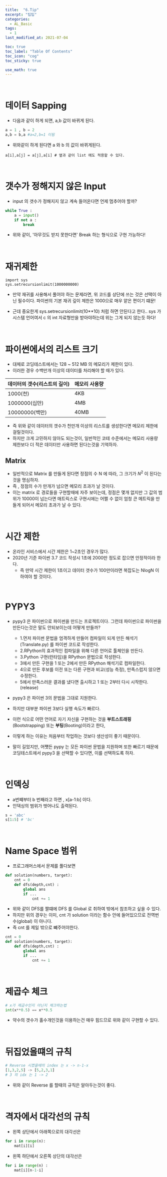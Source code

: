 ```yaml
---
title:  "6.Tip"
excerpt: "팁팁"
categories:
  - AL_Basic
tags:
  - 1
last_modified_at: 2021-07-04

toc: true
toc_label: "Table Of Contents"
toc_icon: "cog"
toc_sticky: true

use_math: true
---
```


<br>

# 데이터 Sapping

- 다음과 같이 하게 되면, a,b 값이 바뀌게 된다.

```python
a = 1 , b = 2
a,b = b,a #a=2,b=1 이됨
```

- 위와같이 하게 된다면 a 와  b 의 값이 바뀌게된다. 

```
a[i],a[j] = a[j],a[i] # 옆과 같이 list 에도 적용할 수 있다. 
```

<br>

# 갯수가 정해지지 않은 Input

- input 의 갯수가 정해지지 않고 계속 들어온다면 언제 멈추어야 할까? 

```python
while True : 
    a = input()
    if not a :
        break
```

- 위와 같이, '아무것도 받지 못한다면'  Break 하는 형식으로 구현 가능하다!

<br>

# 재귀제한

```
import sys
sys.setrecursionlimit(1000000000)
```

- 만약 재귀를 사용해서 풀어야 하는 문제라면, 위 코드를 상단에 쓰는 것은 선택이 아닌 필수이다. 파이썬의 기본 재귀 깊이 제한은 1000으로 매우 얕은 편이기 떄문! 

- 근데 중요한게 sys.setrecursionlimit(10**10) 처럼 하면 안된다고 한다.. sys 가 시스템 언어여서 c 의 int 자료형만을 받아야하는데 위는 그게 되지 않는듯 하다! 

<br>

# 파이썬에서의 리스트 크기

- 대체로 코딩테스트에서는 128 ~ 512 MB 의 메모리가 제한이 있다. 
- 이러한 경우 수백만개 이상의 데이터를 처리해야 할 때가 있다. 

| 데이터의 갯수(리스트의 길이) | 메모리 사용량 |
| ---------------------------- | ------------- |
| 1000(천)                     | 4KB           |
| 1000000(십만)                | 4MB           |
| 10000000(백만)               | 40MB          |

- 즉 위와 같이 데이터의 갯수가 천만개 이상의 리스트를 생성한다면 메모리 제한에 걸릴것이다. 
- 하지만 크게 고민하지 않아도 되는것이, 일반적인 코테 수준에서는 메모리 사용량 제한보다 더 적은 데이터만 사용하면 된다는것을 기억하자. 

## Matrix 

- 일반적으로 Matrix 를 만들게 된다면 정점의 수 N 에 따라, 그 크기가 $N^2$ 이 된다는 것을 명심하자.
-  즉 , 정점의 수가 만개가 넘으면 메모리 초과가 날 것이다.
  - 이는 matrix 로 경로들을 구현할때에 자주 보이는데, 정점은 몇개 없지만 그 값의 범위가 10000이 넘는다면 매트릭스로 구현시에는 어쩔 수 없이 엄청 큰 메트릭을 만들게 되어서 메모리 초과가 날 수 있다.



 <br>

# 시간 제한

- 온라인 서비스에서 시간 제한은 1~2초인 경우가 많다.
- 2020년 기준 파이썬 3.7 코드 작성시 1초에 2000만 정도로 잡으면 안정적이라 한다. 
  - 즉 만약 시간 제한이 1초이고 데이터 갯수가 100만이라면 복잡도는 NlogN 이하여야 할 것이다.

<br>

# PYPY3

- pypy3 은 파이썬으로 파이썬을 만드는 프로젝트이다. 그런데 파이썬으로 파이썬을 만든다는것은 말도 안되보이는데 어떻게 만들까? 
  - 1.먼저 파이썬 문법을 엄격하게 만들어 컴파일이 되게 만든 해석기 (Translate.py) 를 파이썬 코드로 작성한다. 
  - 2.RPython의 효과적인 컴파일을 위해 다른 언어로 툴체인을 만든다.
  - 3.Python 구현(런타임)을 RPython 문법으로 작성한다.
  - 3에서 만든 구현을 1 또는 2에서 만든 RPython 해석기로 컴파일한다.
  - 4으로 만든 후보를 이전 또는 다른 구현과 비교(성능 측정), 만족스럽지 않으면 수정한다.
  - 5에서 만족스러운 결과를 냈다면 출시하고 1 또는 2부터 다시 시작한다.(release)
- pypy3 은 파이썬 3의 문법을 그대로 지원한다.
- 하지만 대부분 파이썬 3보다 실행 속도가 빠르다. 

- 이런 식으로 어떤 언어로 자기 자신을 구현하는 것을 **부트스트래핑**(Bootstrapping) 또는 **부팅**(Booting)이라고 한다,
- 이렇게 하는 이유는 처음부터 작업하는 것보다 생산성이 좋기 때문이다.
- 말이 길었지만, 어쩃든 pypy 는 모든 파이썬 문법을 지원하며 또한 빠르기 때문에 코딩테스트에서 pypy3 을 선택할 수 있다면, 이를 선택하도록 하자. 

<br>

# 인덱싱

- a번쨰부터 b 번째라고 하면 , x[a-1:b] 이다. 
- 인덱싱의 범위가 벗어나도 출력된다. 

```python
s = 'abc'
s[1:5] # 'bc'
```

<br>

# Name Space 범위

- 프로그래머스에서 문제를 풀다보면 

```python
def solution(numbers, target):
    cnt = 0 
    def dfs(depth,cnt) :
        global ans
        if ... 
        	cnt += 1 
```

- 위와 같이 DFS를 짤떄에 DFS 를 Global 로 취하여 밖에서 참조하고 싶을 수 있다. 
- 하지만 위의 경우는 이미, cnt 가 solution 이라는 함수 안에 들어있으므로 전역번수(global) 이 아니다. 
- 즉 cnt 를 제일 밖으로 뺴주어야한다. 

```python
cnt = 0 
def solution(numbers, target):
    def dfs(depth,cnt) :
        global ans
        if ... 
        	cnt += 1 
```

<br>

# 제곱수 체크

```python
# x가 제곱수인지 아닌지 체크하는법
int(x**0.5) == x**0.5 
```

- 약수의 갯수가 홀수개인것을 이용하는건 매우 힘드므로 위와 같이 구현할 수 있다.

<br>

# 뒤집었을떄의 규칙

```python
# Reverse 시켰을때의 index 는 x -> n-1-x
[1,3,2,5] -> [5,2,3,1]    
# 3 의 idx 는 1 -> 2
```

- 위와 같이 Reverse 를 할때의 규칙은 알아두는것이 좋다.

<br>

# 격자에서 대각선의 규칙

- 왼쪽 상단에서 아래쪽으로의 대각선은  

```python
for i in range(n):
    mat[i][i]
```

- 왼쪽 하단에서 오른쪽 상단의 대각선은

```python
for i in range(n) : 
    mat[i][n-1-i]
```

